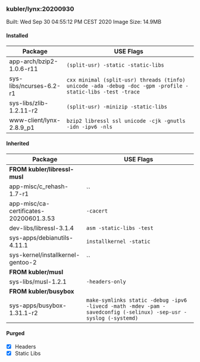 ### kubler/lynx:20200930

Built: Wed Sep 30 04:55:12 PM CEST 2020
Image Size: 14.9MB

#### Installed
Package | USE Flags
--------|----------
app-arch/bzip2-1.0.6-r11 | `(split-usr) -static -static-libs`
sys-libs/ncurses-6.2-r1 | `cxx minimal (split-usr) threads (tinfo) unicode -ada -debug -doc -gpm -profile -static-libs -test -trace`
sys-libs/zlib-1.2.11-r2 | `(split-usr) -minizip -static-libs`
www-client/lynx-2.8.9_p1 | `bzip2 libressl ssl unicode -cjk -gnutls -idn -ipv6 -nls`
#### Inherited
Package | USE Flags
--------|----------
**FROM kubler/libressl-musl** |
app-misc/c_rehash-1.7-r1 | ``
app-misc/ca-certificates-20200601.3.53 | `-cacert`
dev-libs/libressl-3.1.4 | `asm -static-libs -test`
sys-apps/debianutils-4.11.1 | `installkernel -static`
sys-kernel/installkernel-gentoo-2 | ``
**FROM kubler/musl** |
sys-libs/musl-1.2.1 | `-headers-only`
**FROM kubler/busybox** |
sys-apps/busybox-1.31.1-r2 | `make-symlinks static -debug -ipv6 -livecd -math -mdev -pam -savedconfig (-selinux) -sep-usr -syslog (-systemd)`
#### Purged
- [x] Headers
- [x] Static Libs
